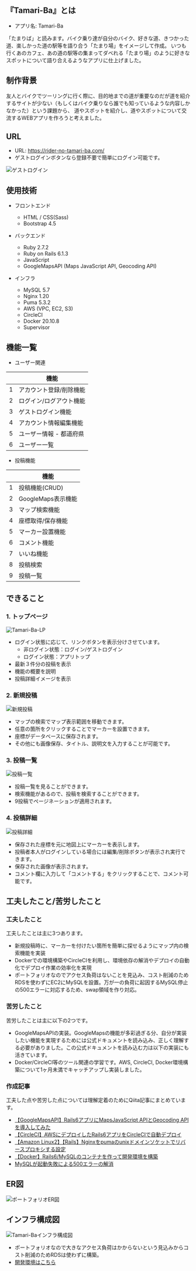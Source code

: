 ## 『Tamari-Ba』とは
- アプリ名: Tamari-Ba 

「たまりば」と読みます。バイク乗り達が自分のバイク、好きな道、きつかった道、楽しかった道の駅等を語り合う「たまり場」をイメージして作成。
いつも行くあのカフェ、あの道の駅等の集まってダベれる「たまり場」のように好きなスポットについて語り合えるようなアプリに仕上げました。

## 制作背景
友人とバイクでツーリングに行く際に、目的地までの道が重要なのだが道を紹介するサイトが少ない（もしくはバイク乗りなら誰でも知っているような内容しかなかった）という課題から、
道やスポットを紹介し、道やスポットについて交流するWEBアプリを作ろうと考えました。

## URL
- URL: https://rider-no-tamari-ba.com/
- ゲストログインボタンなら登録不要で簡単にログイン可能です。

![ゲストログイン](https://user-images.githubusercontent.com/69702983/130439157-051937c9-efc2-49b5-b941-7c73497365d0.png)

## 使用技術
- フロントエンド
  - HTML / CSS(Sass) 
  - Bootstrap 4.5

- バックエンド
  - Ruby 2.7.2
  - Ruby on Rails 6.1.3
  - JavaScript
  - GoogleMapsAPI (Maps JavaScript API, Geocoding API)

- インフラ
  - MySQL 5.7
  - Nginx 1.20
  - Puma 5.3.2
  - AWS (VPC, EC2, S3)
  - CircleCI
  - Docker 20.10.8
  - Supervisor

## 機能一覧

- ユーザー関連

||機能|
|---|---|
|1|アカウント登録/削除機能|
|2|ログイン/ログアウト機能|
|3|ゲストログイン機能|
|4|アカウント情報編集機能|
|5|ユーザー情報 - 都道府県|
|6|ユーザー一覧|

- 投稿機能

||機能|
|---|---|
|1|投稿機能(CRUD)|
|2|GoogleMaps表示機能|
|3|マップ検索機能|
|4|座標取得/保存機能|
|5|マーカー設置機能|
|6|コメント機能|
|7|いいね機能|
|8|投稿検索|
|9|投稿一覧|

## できること
### 1. トップページ
![Tamari-Ba-LP](https://user-images.githubusercontent.com/69702983/134466714-09b905aa-fd36-4600-9e81-b0c1b2fcd77c.gif)

- ログイン状態に応じて、リンクボタンを表示分けさせています。
  - 非ログイン状態：ログイン/ゲストログイン
  - ログイン状態：アプリトップ
- 最新３件分の投稿を表示
- 機能の概要を説明
- 投稿詳細イメージを表示

### 2. 新規投稿
![新規投稿](https://user-images.githubusercontent.com/69702983/132681648-9c113fa7-3cda-42d6-9241-c4b6be507fc3.gif)

- マップの検索でマップ表示範囲を移動できます。
- 任意の箇所をクリックすることでマーカーを設置できます。
- 座標がデータベースに保存されます。
- その他にも画像保存、タイトル、説明文を入力することが可能です。

### 3. 投稿一覧
![投稿一覧](https://user-images.githubusercontent.com/69702983/132880441-388e445b-0baf-4759-a4cf-7ed48643edb3.gif)

- 投稿一覧を見ることができます。
- 検索機能があるので、投稿を検索することができます。
- 9投稿でページネーションが適用されます。

### 4. 投稿詳細
![投稿詳細](https://user-images.githubusercontent.com/69702983/132227905-ffa6ec0f-22bc-43ae-9d0e-5d0f43424597.png)

- 保存された座標を元に地図上にマーカーを表示します。
- 投稿者本人がログインしている場合には編集/削除ボタンが表示され実行できます。
- 保存された画像が表示されます。
- コメント欄に入力して「コメントする」をクリックすることで、コメント可能です。


## 工夫したこと/苦労したこと
### 工夫したこと
工夫したことは主に3つあります。
- 新規投稿時に、マーカーを付けたい箇所を簡単に探せるようにマップ内の検索機能を実装
- Dockerでの環境構築やCircleCIを利用し、環境依存の解消やデプロイの自動化でデプロイ作業の効率化を実現
- ポートフォリオなのでアクセス負荷はないことを見込み、コスト削減のためRDSを使わずにEC2にMySQLを設置。万が一の負荷に起因するMySQL停止の500エラーに対応するため、swap領域を作り対応。

### 苦労したこと
苦労したことは主に以下の2つです。
- GoogleMapsAPIの実装。GoogleMapsの機能が多彩過ぎる分、自分が実装したい機能を実現するためには公式ドキュメントを読み込み、正しく理解する必要がありました。この公式ドキュメントを読み込む力は以下の実装にも活きています。
- Docker/CircleCI等のツール関連の学習です。AWS, CircleCI, Docker環境構築について1ヶ月未満でキャッチアップし実装しました。

### 作成記事
工夫した点や苦労した点については理解定着のためにQiita記事にまとめています。
- [【GoogleMapsAPI】Rails6アプリにMapsJavaScript APIとGeocoding APIを導入してみた](https://qiita.com/vit_udon_husqy/items/417cc10fd5c264546620)
- [【CircleCI】AWSにデプロイしたRails6アプリをCircleCIで自動デプロイ](https://qiita.com/vit_udon_husqy/items/46b48a4cd825a8e056cd)
- [【Amazon Linux2】【Rails】Nginxをpumaのunixドメインソケットでリバースプロキシする設定](https://qiita.com/vit_udon_husqy/items/8b488fd552a3a7a1ac64)
- [【Docker】Rails6/MySQLのコンテナを作って開発環境を構築](https://qiita.com/vit_udon_husqy/items/d5e97119fbe69607a5b8)
- [MySQLが起動失敗による500エラーの解消](https://qiita.com/vit_udon_husqy/items/7d8c81a539c8bcdfe9fc)

## ER図
![ポートフォリオER図](https://user-images.githubusercontent.com/69702983/130440332-86dde1df-99c4-4bcb-8550-358d5d629be6.png)

## インフラ構成図
![Tamari-Baインフラ構成図](https://user-images.githubusercontent.com/69702983/130326908-f732f5a6-2ed4-401f-b0f2-d1e63cc63347.png)

- ポートフォリオなので大きなアクセス負荷はかからないという見込みからコスト削減のためRDSは使わずに構築。
- [開発環境はこちら](https://github.com/Hiroto-Iizuka/Tamari-Ba/tree/master/docker/dev)